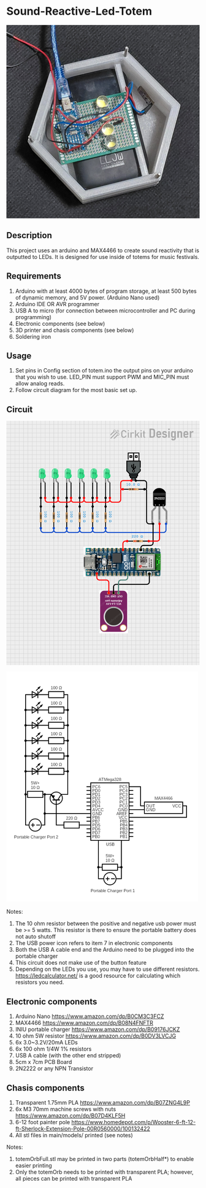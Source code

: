 # Sound-Reactive-Led-Totem

![Constructed Project](images/constructed.jpg "Constructed Project")

## Description

This project uses an arduino and MAX4466 to create sound reactivity that is
outputted to LEDs. It is designed for use inside of totems for music festivals.

## Requirements

1. Arduino with at least 4000 bytes of program storage, at least 500 bytes of dynamic memory, and 5V power. (Arduino Nano used)
2. Arduino IDE OR AVR programmer
3. USB A to micro (for connection between microcontroller and PC during programming)
4. Electronic components (see below)
5. 3D printer and chasis components (see below)
6. Soldering iron

## Usage

1. Set pins in Config section of totem.ino the output pins on your arduino that you wish to use. LED_PIN must support PWM and MIC_PIN must allow analog reads.
3. Follow circuit diagram for the most basic set up.

## Circuit

![Graphical Circuit Diagram](images/circuit_diagram.png "Graphical Circuit Diagram")

![Circuit Schematic](images/circuit_schematic.png "Circuit Schematic")

Notes:
1. The 10 ohm resistor between the positive and negative usb power must be >= 5 watts. This resistor is there to ensure the portable battery does not auto shutoff
2. The USB power icon refers to item 7 in electronic components
3. Both the USB A cable end and the Arduino need to be plugged into the portable charger
4. This circuit does not make use of the button feature
5. Depending on the LEDs you use, you may have to use different resistors. https://ledcalculator.net/ is a good resource for calculating which resistors you need.

## Electronic components

1. Arduino Nano https://www.amazon.com/dp/B0CM3C3FCZ
2. MAX4466 https://www.amazon.com/dp/B08N4FNFTR
3. INIU portable charger https://www.amazon.com/dp/B09176JCKZ
4. 10 ohm 5W resistor https://www.amazon.com/dp/B0DV3LVCJG
5. 6x 3.0~3.2V/20mA LEDs
6. 6x 100 ohm 1/4W 1% resistors
7. USB A cable (with the other end stripped)
8. 5cm x 7cm PCB Board
9. 2N2222 or any NPN Transistor

## Chasis components

1. Transparent 1.75mm PLA https://www.amazon.com/dp/B07ZNG4L9P
2. 6x M3 70mm machine screws with nuts https://www.amazon.com/dp/B07D4KLF5H
3. 6-12 foot painter pole https://www.homedepot.com/p/Wooster-6-ft-12-ft-Sherlock-Extension-Pole-00R0560000/100132422
4. All stl files in main/models/ printed (see notes)

Notes:
1. totemOrbFull.stl may be printed in two parts (totemOrbHalf*) to enable easier printing
2. Only the totemOrb needs to be printed with transparent PLA; however, all pieces can be printed with transparent PLA
